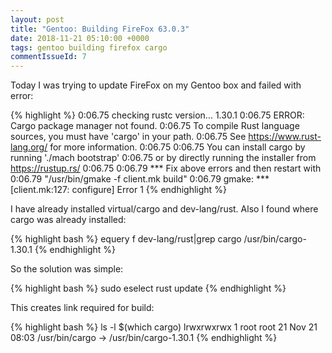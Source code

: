 ```yaml
---
layout: post
title: "Gentoo: Building FireFox 63.0.3"
date: 2018-11-21 05:10:00 +0000
tags: gentoo building firefox cargo
commentIssueId: 7
---
```


Today I was trying to update FireFox on my Gentoo box and failed with error:

{% highlight %}
  0:06.75 checking rustc version... 1.30.1
  0:06.75 ERROR: Cargo package manager not found.
  0:06.75 To compile Rust language sources, you must have 'cargo' in your path.
  0:06.75 See https://www.rust-lang.org/ for more information.
  0:06.75
  0:06.75 You can install cargo by running './mach bootstrap'
  0:06.75 or by directly running the installer from https://rustup.rs/
  0:06.75
  0:06.79 *** Fix above errors and then restart with\
  0:06.79                "/usr/bin/gmake -f client.mk build"
  0:06.79 gmake: *** [client.mk:127: configure] Error 1
{% endhighlight %}

I have already installed virtual/cargo and dev-lang/rust.
Also I found where cargo was already installed:

{% highlight bash %}
  equery f dev-lang/rust|grep cargo
  /usr/bin/cargo-1.30.1
{% endhighlight %}

So the solution was simple:

{% highlight bash %}
  sudo eselect rust update
{% endhighlight %}

This creates link required for build:

{% highlight bash %}
  ls -l $(which cargo)
  lrwxrwxrwx 1 root root 21 Nov 21 08:03 /usr/bin/cargo -> /usr/bin/cargo-1.30.1
{% endhighlight %}

